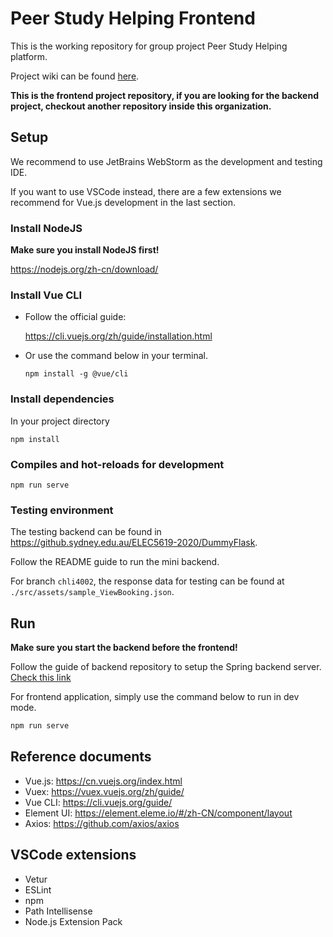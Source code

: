 # Peer Study Helping Frontend
This is the working repository for group project Peer Study Helping platform.

Project wiki can be found [here](https://github.sydney.edu.au/ELEC5619-2020/Peer_Study_Helping_Frontend/wiki).

**This is the frontend project repository, if you are looking for the backend project, checkout another repository inside this organization.**

## Setup
We recommend to use JetBrains WebStorm as the development and testing IDE.

If you want to use VSCode instead, there are a few extensions we recommend for Vue.js development in the last section.

### Install NodeJS
**Make sure you install NodeJS first!**

https://nodejs.org/zh-cn/download/

### Install Vue CLI
- Follow the official guide:

    https://cli.vuejs.org/zh/guide/installation.html

- Or use the command below in your terminal.
    ```shell
    npm install -g @vue/cli
    ```
### Install dependencies
In your project directory
```shell
npm install
```

### Compiles and hot-reloads for development
```shell
npm run serve
```

### Testing environment
The testing backend can be found in https://github.sydney.edu.au/ELEC5619-2020/DummyFlask.

Follow the README guide to run the mini backend.

For branch `chli4002`, the response data for testing can be found at `./src/assets/sample_ViewBooking.json`.

## Run
**Make sure you start the backend before the frontend!**

Follow the guide of backend repository to setup the Spring backend server. [Check this link](https://github.sydney.edu.au/ELEC5619-2020/Peer_Study_Helping_Backend/blob/master/README.md)

For frontend application, simply use the command below to run in dev mode.
```bash
npm run serve
```

## Reference documents
- Vue.js: https://cn.vuejs.org/index.html
- Vuex: https://vuex.vuejs.org/zh/guide/
- Vue CLI: https://cli.vuejs.org/guide/
- Element UI: https://element.eleme.io/#/zh-CN/component/layout
- Axios: https://github.com/axios/axios

## VSCode extensions
- Vetur
- ESLint
- npm
- Path Intellisense
- Node.js Extension Pack
